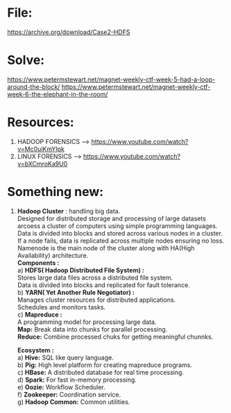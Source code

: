 # File:
https://archive.org/download/Case2-HDFS
# Solve:
https://www.petermstewart.net/magnet-weekly-ctf-week-5-had-a-loop-around-the-block/ 
https://www.petermstewart.net/magnet-weekly-ctf-week-6-the-elephant-in-the-room/  
# Resources: 
1) HADOOP FORENSICS --> https://www.youtube.com/watch?v=Mc0uiKmYIpk
2) LINUX FORENSICS --> https://www.youtube.com/watch?v=bXCmroKa9U0  
# Something new:
1) **Hadoop Cluster** : handling big data.  
       Designed for distributed storage and processing of large datasets arcoess a cluster of computers using simple programming languages.  
       Data is divided into blocks and stored across various nodes in a cluster.  
       If a node fails, data is replicated across multiple nodes ensuring no loss.  
       Namenode is the main node of the cluster along with HA(High Availability) architecture.  
   **Components :**  
   a) **HDFS( Hadoop Distributed File System) :**  
   Stores large data files across a distributed file system.  
   Data is divided into blocks and replicated for fault tolerance.  
   b) **YARN( Yet Another Rule Negotiator) :**  
   Manages cluster resources for distributed applications.  
   Schedules and monitors tasks.  
   c) **Mapreduce :**  
   A programming model for processing large data.  
   **Map:** Break data into chunks for parallel processing.  
   **Reduce:** Combine processed chuks for getting meaningful chunnks.
  
   **Ecosystem :**  
   a) **Hive:** SQL like query language.  
   b) **Pig:** High level platform for creating mapreduce programs.  
   c) **HBase:** A distributed database for real time processing.  
   d) **Spark:** For fast in-memory processing.  
   e) **Oozie:** Workflow Scheduler.  
   f) **Zookeeper:** Coordination service.  
   g) **Hadoop Common:** Common utilities.   

   
   
   
       
